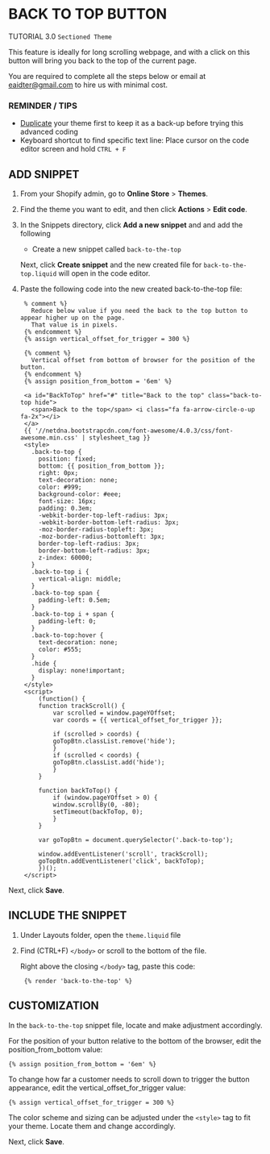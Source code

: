 # BACK TO TOP BUTTON
TUTORIAL 3.0 `Sectioned Theme`

This feature is ideally for long scrolling webpage, and with a click on this button will bring you back to the top of the current page.

You are required to complete all the steps below or email at eaidter@gmail.com to hire us with minimal cost.

### REMINDER / TIPS</b>

   - [Duplicate](https://help.shopify.com/en/manual/online-store/themes/managing-themes/duplicating-themes) your theme first to keep it as a back-up before trying this advanced coding
   - Keyboard shortcut to find specific text line: Place cursor on the code editor screen and hold `CTRL + F`

## ADD SNIPPET
1. From your Shopify admin, go to <b>Online Store</b> > <b>Themes</b>.

2. Find the theme you want to edit, and then click <b>Actions</b> > <b>Edit code</b>.

3. In the Snippets directory, click <b>Add a new snippet</b> and and add the following
    - Create a new snippet called `back-to-the-top`

    Next, click <b>Create snippet</b> and the new created file for `back-to-the-top.liquid` will open in the code editor.

4. Paste the following code into the new created back-to-the-top file:

        % comment %}
          Reduce below value if you need the back to the top button to appear higher up on the page.
          That value is in pixels.
        {% endcomment %}
        {% assign vertical_offset_for_trigger = 300 %}

        {% comment %}
          Vertical offset from bottom of browser for the position of the button.
        {% endcomment %}
        {% assign position_from_bottom = '6em' %}

        <a id="BackToTop" href="#" title="Back to the top" class="back-to-top hide">
          <span>Back to the top</span> <i class="fa fa-arrow-circle-o-up fa-2x"></i>
        </a>
        {{ '//netdna.bootstrapcdn.com/font-awesome/4.0.3/css/font-awesome.min.css' | stylesheet_tag }}
        <style>
          .back-to-top {
            position: fixed;
            bottom: {{ position_from_bottom }};
            right: 0px;
            text-decoration: none;
            color: #999;
            background-color: #eee;
            font-size: 16px;
            padding: 0.3em;
            -webkit-border-top-left-radius: 3px;
            -webkit-border-bottom-left-radius: 3px;
            -moz-border-radius-topleft: 3px;
            -moz-border-radius-bottomleft: 3px;
            border-top-left-radius: 3px;
            border-bottom-left-radius: 3px;
            z-index: 60000;
          }
          .back-to-top i {
            vertical-align: middle;
          }
          .back-to-top span {
            padding-left: 0.5em;
          }
          .back-to-top i + span {
            padding-left: 0;
          }
          .back-to-top:hover {
            text-decoration: none;
            color: #555;
          }
          .hide {
            display: none!important;
          }
        </style>
        <script>
            (function() {
            function trackScroll() {
                var scrolled = window.pageYOffset;
                var coords = {{ vertical_offset_for_trigger }};

                if (scrolled > coords) {
                goTopBtn.classList.remove('hide');
                }
                if (scrolled < coords) {
                goTopBtn.classList.add('hide');
                }
            }

            function backToTop() {
                if (window.pageYOffset > 0) {
                window.scrollBy(0, -80);
                setTimeout(backToTop, 0);
                }
            }

            var goTopBtn = document.querySelector('.back-to-top');

            window.addEventListener('scroll', trackScroll);
            goTopBtn.addEventListener('click', backToTop);
            })();
        </script>
        
Next, click <b>Save</b>.

## INCLUDE THE SNIPPET

1. Under Layouts folder, open the `theme.liquid` file

2. Find (CTRL+F) `</body>` or scroll to the bottom of the file.

    Right above the closing `</body>` tag, paste this code:

        {% render 'back-to-the-top' %}
        
## CUSTOMIZATION

In the `back-to-the-top` snippet file, locate and make adjustment accordingly.

For the position of your button relative to the bottom of the browser, edit the position_from_bottom value:

    {% assign position_from_bottom = '6em' %}
    
To change how far a customer needs to scroll down to trigger the button appearance, edit the vertical_offset_for_trigger value:

    {% assign vertical_offset_for_trigger = 300 %}
    
The color scheme and sizing can be adjusted under the `<style>` tag to fit your theme. Locate them and change accordingly.

Next, click <b>Save</b>.
